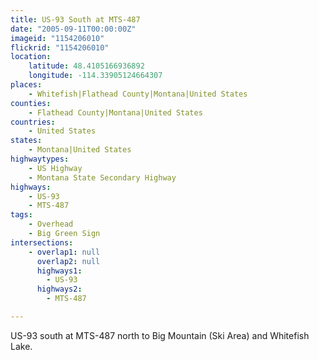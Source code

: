 ```yaml
---
title: US-93 South at MTS-487
date: "2005-09-11T00:00:00Z"
imageid: "1154206010"
flickrid: "1154206010"
location:
    latitude: 48.4105166936892
    longitude: -114.33905124664307
places:
    - Whitefish|Flathead County|Montana|United States
counties:
    - Flathead County|Montana|United States
countries:
    - United States
states:
    - Montana|United States
highwaytypes:
    - US Highway
    - Montana State Secondary Highway
highways:
    - US-93
    - MTS-487
tags:
    - Overhead
    - Big Green Sign
intersections:
    - overlap1: null
      overlap2: null
      highways1:
        - US-93
      highways2:
        - MTS-487

---
```

US-93 south at MTS-487 north to Big Mountain (Ski Area) and Whitefish Lake.